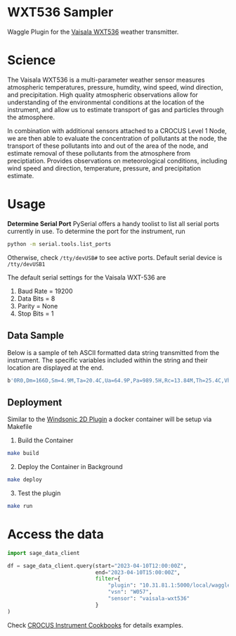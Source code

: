 # WXT536 Sampler
Waggle Plugin for the [Vaisala WXT536](https://www.vaisala.com/en/products/weather-environmental-sensors/weather-transmitter-wxt530-series#:~:text=Vaisala%20Weather%20Transmitter%20WXT530%20series,in%20a%20compact%2C%20affordable%20package) weather transmitter.
# Science
The Vaisala WXT536 is a multi-parameter weather sensor measures atmospheric temperatures, pressure, humdity, wind speed, wind direction, and precipitation. High quality atmospheric observations allow for understanding of the environmental conditions at the location of the instrument, and allow us to estimate transport of gas and particles through the atmosphere.

In combination with additional sensors attached to a CROCUS Level 1 Node, we are then able to evaluate the concentration of pollutants at the node, the transport of these pollutants into and out of the area of the node, and estimate removal of these pollutants from the atmosphere from preciptiation. Provides observations on meteorological conditions, including wind speed and direction, temperature, pressure, and precipitation estimate. 

# Usage
__Determine Serial Port__
PySerial offers a handy toolist to list all serial ports currently in use. 
To determine the port for the instrument, run

```bash
python -m serial.tools.list_ports
```
Otherwise, check `/tty/devUSB#` to see active ports. Default serial device is `/tty/devUSB1`

The default serial settings for the Vaisala WXT-536 are
1. Baud Rate = 19200
1. Data Bits = 8
1. Parity = None
1. Stop Bits = 1

## Data Sample
Below is a sample of teh ASCII formatted data string transmitted from the instrument. 
The specific variables included within the string and their location are displayed at the end. 
```bash
b'0R0,Dm=166D,Sm=4.9M,Ta=20.4C,Ua=64.9P,Pa=989.5H,Rc=13.84M,Th=25.4C,Vh=0.0#\r\n'
```

## Deployment 

Similar to the [Windsonic 2D Plugin](https://github.com/nikhil003/windsonic) a docker container will be setup via Makefile 

1.  Build the Container
```bash
make build
```

2.  Deploy the Container in Background
```bash
make deploy
```

3.  Test the plugin
```bash
make run
``` 

# Access the data
```py
import sage_data_client

df = sage_data_client.query(start="2023-04-10T12:00:00Z",
                            end="2023-04-10T15:00:00Z", 
                            filter={
                                "plugin": "10.31.81.1:5000/local/waggle-wxt536",
                                "vsn": "W057",
                                "sensor": "vaisala-wxt536"
                            }
)

```

Check [CROCUS Instrument Cookbooks](https://crocus-urban.github.io/instrument-cookbooks/notebooks/crocus_level1_node/vaisala_wxt536.html) for details examples.


